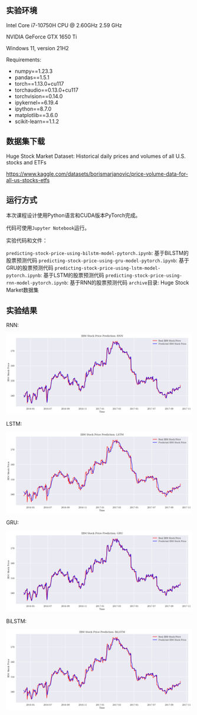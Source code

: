 ## 实验环境

Intel Core i7-10750H CPU @ 2.60GHz   2.59 GHz

NVIDIA GeForce GTX 1650 Ti

Windows 11, version 21H2

Requirements:

- numpy==1.23.3
- pandas==1.5.1
- torch==1.13.0+cu117
- torchaudio==0.13.0+cu117
- torchvision==0.14.0
- ipykernel==6.19.4
- ipython==8.7.0
- matplotlib==3.6.0
- scikit-learn==1.1.2

## 数据集下载

Huge Stock Market Dataset: Historical daily prices and volumes of all U.S. stocks and ETFs

https://www.kaggle.com/datasets/borismarjanovic/price-volume-data-for-all-us-stocks-etfs

## 运行方式

本次课程设计使用Python语言和CUDA版本PyTorch完成。

代码可使用`Jupyter Notebook`运行。

实验代码和文件：

`predicting-stock-price-using-bilstm-model-pytorch.ipynb`: 基于BiLSTM的股票预测代码
`predicting-stock-price-using-gru-model-pytorch.ipynb`: 基于GRU的股票预测代码
`predicting-stock-price-using-lstm-model-pytorch.ipynb`: 基于LSTM的股票预测代码
`predicting-stock-price-using-rnn-model-pytorch.ipynb`: 基于RNN的股票预测代码
`archive`目录: Huge Stock Market数据集

## 实验结果

RNN:

![rnn](./rnn.png)

LSTM:

![lstm](./lstm.png)

GRU:

![gru](./gru.png)

BiLSTM:

![bilstm](./bilstm.png)